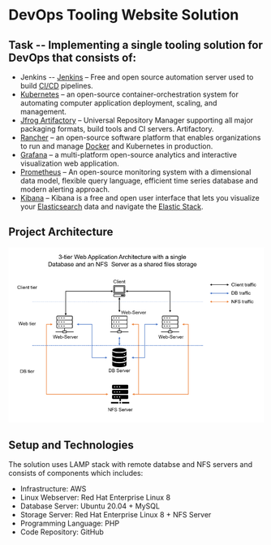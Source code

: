 #  DevOps Tooling Website Solution

## Task -- Implementing a single tooling solution for DevOps that consists of:
* Jenkins --  [Jenkins](https://www.jenkins.io/) – Free and open source automation server used to build [CI/CD](https://en.wikipedia.org/wiki/CI/CD) pipelines.
* [Kubernetes](https://kubernetes.io/) – an open-source container-orchestration system for automating computer application deployment, scaling, and management.
* [Jfrog Artifactory](https://jfrog.com/artifactory/) – Universal Repository Manager supporting all major packaging formats, build tools and CI servers. Artifactory.
* [Rancher](https://rancher.com/products/rancher/) – an open-source software platform that enables organizations to run and manage [Docker](https://en.wikipedia.org/wiki/Docker_(software)) and Kubernetes in production.
* [Grafana](https://grafana.com/) – a multi-platform open-source analytics and interactive visualization web application.
* [Prometheus](https://prometheus.io/) – An open-source monitoring system with a dimensional data model, flexible query language, efficient time series database and modern alerting approach.
* [Kibana](https://www.elastic.co/kibana) – Kibana is a free and open user interface that lets you visualize your [Elasticsearch](https://www.elastic.co/elasticsearch/) data and navigate the [Elastic Stack](https://www.elastic.co/elastic-stack).

## Project Architecture
![Project Architecture](./images/project7-architecture.png)

## Setup and Technologies
The solution uses LAMP stack with remote databse and NFS servers and consists of components which includes:
- Infrastructure: AWS
- Linux Webserver: Red Hat Enterprise Linux 8
- Database Server: Ubuntu 20.04 + MySQL
- Storage Server:  Red Hat Enterprise Linux 8 + NFS Server
- Programming Language: PHP
- Code Repository: GitHub
